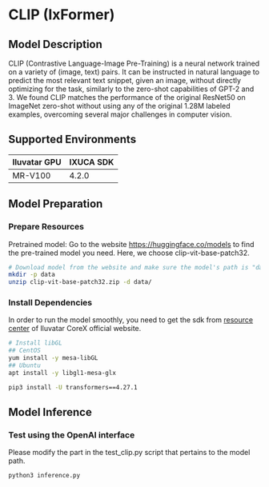 # CLIP (IxFormer)

## Model Description

CLIP (Contrastive Language-Image Pre-Training) is a neural network trained on a variety of (image, text) pairs. It can be instructed in natural language to predict the most relevant text snippet, given an image, without directly optimizing for the task, similarly to the zero-shot capabilities of GPT-2 and 3. We found CLIP matches the performance of the original ResNet50 on ImageNet zero-shot without using any of the original 1.28M labeled examples, overcoming several major challenges in computer vision.

## Supported Environments

| Iluvatar GPU | IXUCA SDK |
|--------------|-----------|
| MR-V100      | 4.2.0     |

## Model Preparation

### Prepare Resources

Pretrained model: Go to the website <https://huggingface.co/models> to find the pre-trained model you need. Here, we choose clip-vit-base-patch32.

```bash
# Download model from the website and make sure the model's path is "data/clip-vit-base-patch32"
mkdir -p data
unzip clip-vit-base-patch32.zip -d data/
```

### Install Dependencies

In order to run the model smoothly, you need to get the sdk from [resource center](https://support.iluvatar.com/#/ProductLine?id=2) of Iluvatar CoreX official website.

```bash
# Install libGL
## CentOS
yum install -y mesa-libGL
## Ubuntu
apt install -y libgl1-mesa-glx

pip3 install -U transformers==4.27.1
```

## Model Inference

### Test using the OpenAI interface

Please modify the part in the test_clip.py script that pertains to the model path.

```bash
python3 inference.py
```
